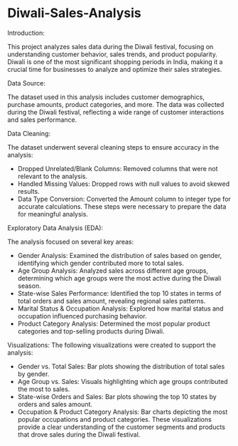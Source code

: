 # Diwali-Sales-Analysis

Introduction:

This project analyzes sales data during the Diwali festival, focusing on understanding customer behavior, sales trends, and product popularity. Diwali is one of the most significant shopping periods in India, making it a crucial time for businesses to analyze and optimize their sales strategies.

Data Source:

The dataset used in this analysis includes customer demographics, purchase amounts, product categories, and more. The data was collected during the Diwali festival, reflecting a wide range of customer interactions and sales performance.

Data Cleaning:

The dataset underwent several cleaning steps to ensure accuracy in the analysis:

- Dropped Unrelated/Blank Columns: Removed columns that were not relevant to the analysis.
- Handled Missing Values: Dropped rows with null values to avoid skewed results.
- Data Type Conversion: Converted the Amount column to integer type for accurate calculations.
These steps were necessary to prepare the data for meaningful analysis.

Exploratory Data Analysis (EDA):

The analysis focused on several key areas:

- Gender Analysis: Examined the distribution of sales based on gender, identifying which gender contributed more to total sales.
- Age Group Analysis: Analyzed sales across different age groups, determining which age groups were the most active during the Diwali season.
- State-wise Sales Performance: Identified the top 10 states in terms of total orders and sales amount, revealing regional sales patterns.
- Marital Status & Occupation Analysis: Explored how marital status and occupation influenced purchasing behavior.
- Product Category Analysis: Determined the most popular product categories and top-selling products during Diwali.

Visualizations:
The following visualizations were created to support the analysis:

- Gender vs. Total Sales: Bar plots showing the distribution of total sales by gender.
- Age Group vs. Sales: Visuals highlighting which age groups contributed the most to sales.
- State-wise Orders and Sales: Bar plots showing the top 10 states by orders and sales amount.
- Occupation & Product Category Analysis: Bar charts depicting the most popular occupations and product categories.
These visualizations provide a clear understanding of the customer segments and products that drove sales during the Diwali festival.
